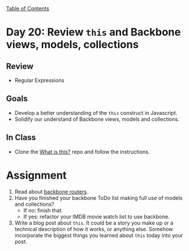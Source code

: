 [Table of Contents](/README.md)

# Day 20: Review `this` and Backbone views, models, collections

## Review
- Regular Expressions

## Goals
- Develop a better understanding of the `this` construct in Javascript.
- Solidify our understand of Backbone views, models and collections.

## In Class
- Clone the [What is this?](https://github.com/alarner/what-is-this) repo and follow the instructions.

# Assignment
1. Read about [backbone routers](http://backbonetutorials.com/what-is-a-router/).
2. Have you finished your backbone ToDo list making full use of models and collections?
	- If no: finish that.
	- If yes: refactor your IMDB movie watch list to use backbone.
3. Write a blog post about `this`. It could be a story you make up or a technical description of how it works, or anything else. Somehow incorporate the biggest things you learned about `this` today into your post.